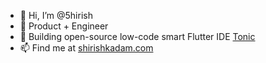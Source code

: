 - 👋 Hi, I’m @5hirish
- 💼 Product + Engineer
- 🌱 Building open-source low-code smart Flutter IDE [Tonic](http://github.com/5hirish/quinine)
- 📫 Find me at [shirishkadam.com](https://shirishkadam.com/)

<!---
5hirish/5hirish is a ✨ special ✨ repository because its `README.md` (this file) appears on your GitHub profile.
You can click the Preview link to take a look at your changes.
--->
